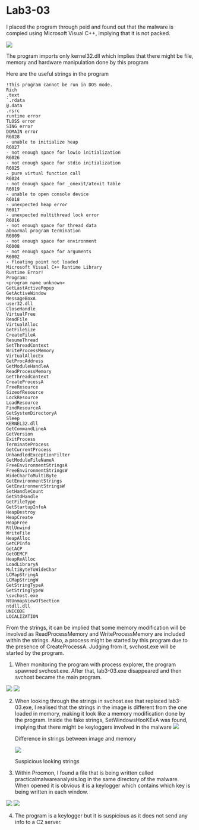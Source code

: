 # Lab3-03
I placed the program through peid and found out that the malware is compied using Microsoft Visual C++, implying that it is not packed.

<img src="img/peid.png">

The program imports only kernel32.dll which implies that there might be file, memory and hardware manipulation done by this program

Here are the useful strings in the program
```
!This program cannot be run in DOS mode.
Rich
.text
`.rdata
@.data
.rsrc
runtime error 
TLOSS error
SING error
DOMAIN error
R6028
- unable to initialize heap
R6027
- not enough space for lowio initialization
R6026
- not enough space for stdio initialization
R6025
- pure virtual function call
R6024
- not enough space for _onexit/atexit table
R6019
- unable to open console device
R6018
- unexpected heap error
R6017
- unexpected multithread lock error
R6016
- not enough space for thread data
abnormal program termination
R6009
- not enough space for environment
R6008
- not enough space for arguments
R6002
- floating point not loaded
Microsoft Visual C++ Runtime Library
Runtime Error!
Program: 
<program name unknown>
GetLastActivePopup
GetActiveWindow
MessageBoxA
user32.dll
CloseHandle
VirtualFree
ReadFile
VirtualAlloc
GetFileSize
CreateFileA
ResumeThread
SetThreadContext
WriteProcessMemory
VirtualAllocEx
GetProcAddress
GetModuleHandleA
ReadProcessMemory
GetThreadContext
CreateProcessA
FreeResource
SizeofResource
LockResource
LoadResource
FindResourceA
GetSystemDirectoryA
Sleep
KERNEL32.dll
GetCommandLineA
GetVersion
ExitProcess
TerminateProcess
GetCurrentProcess
UnhandledExceptionFilter
GetModuleFileNameA
FreeEnvironmentStringsA
FreeEnvironmentStringsW
WideCharToMultiByte
GetEnvironmentStrings
GetEnvironmentStringsW
SetHandleCount
GetStdHandle
GetFileType
GetStartupInfoA
HeapDestroy
HeapCreate
HeapFree
RtlUnwind
WriteFile
HeapAlloc
GetCPInfo
GetACP
GetOEMCP
HeapReAlloc
LoadLibraryA
MultiByteToWideChar
LCMapStringA
LCMapStringW
GetStringTypeA
GetStringTypeW
\svchost.exe
NtUnmapViewOfSection
ntdll.dll
UNICODE
LOCALIZATION
```

From the strings, it can be implied that some memory modification will be involved as ReadProcessMemory and WriteProcessMemory are included within the strings. Also, a process might be started by this program due to the presence of CreateProcessA. Judging from it, svchost.exe will be started by the program.

1. When monitoring the program with process explorer, the program spawned svchost.exe. After that, lab3-03.exe disappeared and then svchost became the main program.

<img src="img/before.png">
<img src="img/after.png">

2. When looking through the strings in svchost.exe that replaced lab3-03.exe, I realised that the strings in the image is different from the one loaded in memory, making it look like a memory modification done by the program. Inside the fake strings, SetWindowsHooKExA was found, implying that there might be keyloggers involved in the malware
   <img src="img/memory.png">

    Difference in strings between image and memory

   <img src="img/memorystrings.png">

   Suspicious looking strings

3. Within Procmon, I found a file that is being written called practicalmalwareanalysis.log in the same directory of the malware. When opened it is obvious it is a keylogger which contains which key is being written in each window.

<img src="img/procmon.png">

<img src="img/keylogger.png">

4. The program is a keylogger but it is suspicious as it does not send any info to a C2 server.